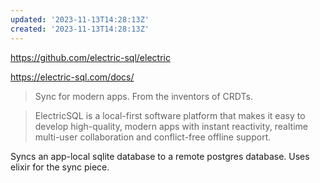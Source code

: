 ```yaml
---
updated: '2023-11-13T14:28:13Z'
created: '2023-11-13T14:28:13Z'
---
```

https://github.com/electric-sql/electric

https://electric-sql.com/docs/

> Sync for modern apps. From the inventors of CRDTs.

> ElectricSQL is a local-first software platform that makes it easy to develop high-quality, modern apps with instant reactivity, realtime multi-user collaboration and conflict-free offline support.

Syncs an app-local sqlite database to a remote postgres database. Uses elixir for the sync piece.